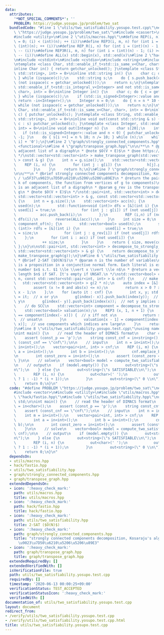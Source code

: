 ```yaml
---
data:
  attributes:
    '*NOT_SPECIAL_COMMENTS*': ''
    PROBLEM: https://judge.yosupo.jp/problem/two_sat
  bundledCode: "#line 1 \"utils/two_satisfiability.yosupo.test.cpp\"\n#define PROBLEM\
    \ \"https://judge.yosupo.jp/problem/two_sat\"\n#include <cassert>\n#include <vector>\n\
    #include <utility>\n#line 2 \"utils/macros.hpp\"\n#define REP(i, n) for (int i\
    \ = 0; (i) < (int)(n); ++ (i))\n#define REP3(i, m, n) for (int i = (m); (i) <\
    \ (int)(n); ++ (i))\n#define REP_R(i, n) for (int i = (int)(n) - 1; (i) >= 0;\
    \ -- (i))\n#define REP3R(i, m, n) for (int i = (int)(n) - 1; (i) >= (int)(m);\
    \ -- (i))\n#define ALL(x) std::begin(x), std::end(x)\n#line 2 \"hack/fastio.hpp\"\
    \n#include <cstdint>\n#include <cstdio>\n#include <string>\n#include <type_traits>\n\
    \ntemplate <class Char, std::enable_if_t<std::is_same_v<Char, char>, int> = 0>\n\
    inline Char in() { return getchar_unlocked(); }\ntemplate <class String, std::enable_if_t<std::is_same_v<String,\
    \ std::string>, int> = 0>\ninline std::string in() {\n    char c; do { c = getchar_unlocked();\
    \ } while (isspace(c));\n    std::string s;\n    do { s.push_back(c); } while\
    \ (not isspace(c = getchar_unlocked()));\n    return s;\n}\ntemplate <class Integer,\
    \ std::enable_if_t<std::is_integral_v<Integer> and not std::is_same_v<Integer,\
    \ char>, int> = 0>\ninline Integer in() {\n    char c; do { c = getchar_unlocked();\
    \ } while (isspace(c));\n    if (std::is_signed<Integer>::value and c == '-')\
    \ return -in<Integer>();\n    Integer n = 0;\n    do { n = n * 10 + c - '0'; }\
    \ while (not isspace(c = getchar_unlocked()));\n    return n;\n}\n\ntemplate <class\
    \ Char, std::enable_if_t<std::is_same_v<Char, char>, int> = 0>\ninline void out(char\
    \ c) { putchar_unlocked(c); }\ntemplate <class String, std::enable_if_t<std::is_same_v<String,\
    \ std::string>, int> = 0>\ninline void out(const std::string & s) { for (char\
    \ c : s) putchar_unlocked(c); }\ntemplate <class Integer, std::enable_if_t<std::is_integral_v<Integer>,\
    \ int> = 0>\ninline void out(Integer n) {\n    char s[20];\n    int i = 0;\n \
    \   if (std::is_signed<Integer>::value and n < 0) { putchar_unlocked('-'); n *=\
    \ -1; }\n    do { s[i ++] = n % 10; n /= 10; } while (n);\n    while (i) putchar_unlocked(s[--\
    \ i] + '0');\n}\n#line 2 \"graph/strongly_connected_components.hpp\"\n#include\
    \ <functional>\n#line 4 \"graph/transpose_graph.hpp\"\n\n/**\n * @param g is an\
    \ adjacent list of a digraph\n * @note $O(V + E)$\n * @see https://en.wikipedia.org/wiki/Transpose_graph\n\
    \ */\nstd::vector<std::vector<int> > make_transpose_graph(std::vector<std::vector<int>\
    \ > const & g) {\n    int n = g.size();\n    std::vector<std::vector<int> > h(n);\n\
    \    REP (i, n) {\n        for (int j : g[i]) {\n            h[j].push_back(i);\n\
    \        }\n    }\n    return h;\n}\n#line 7 \"graph/strongly_connected_components.hpp\"\
    \n\n/**\n * @brief strongly connected components decomposition, Kosaraju's algorithm\
    \ / \u5F37\u9023\u7D50\u6210\u5206\u5206\u89E3\n * @return the pair (the number\
    \ k of components, the function from vertices of g to components)\n * @param g\
    \ is an adjacent list of a digraph\n * @param g_rev is the transpose graph of\
    \ g\n * @note $O(V + E)$\n */\nstd::pair<int, std::vector<int> > decompose_to_strongly_connected_components(const\
    \ std::vector<std::vector<int> > & g, const std::vector<std::vector<int> > & g_rev)\
    \ {\n    int n = g.size();\n    std::vector<int> acc(n); {\n        std::vector<bool>\
    \ used(n);\n        std::function<void (int)> dfs = [&](int i) {\n           \
    \ used[i] = true;\n            for (int j : g[i]) if (not used[j]) dfs(j);\n \
    \           acc.push_back(i);\n        };\n        REP (i,n) if (not used[i])\
    \ dfs(i);\n        reverse(ALL(acc));\n    }\n    int size = 0;\n    std::vector<int>\
    \ component_of(n); {\n        std::vector<bool> used(n);\n        std::function<void\
    \ (int)> rdfs = [&](int i) {\n            used[i] = true;\n            component_of[i]\
    \ = size;\n            for (int j : g_rev[i]) if (not used[j]) rdfs(j);\n    \
    \    };\n        for (int i : acc) if (not used[i]) {\n            rdfs(i);\n\
    \            ++ size;\n        }\n    }\n    return { size, move(component_of)\
    \ };\n}\n\nstd::pair<int, std::vector<int> > decompose_to_strongly_connected_components(const\
    \ std::vector<std::vector<int> > & g) {\n    return decompose_to_strongly_connected_components(g,\
    \ make_transpose_graph(g));\n}\n#line 6 \"utils/two_satisfiability.hpp\"\n\n/**\n\
    \ * @brief 2-SAT ($O(N)$)\n * @param n is the number of variables\n * @param cnf\
    \ is a proposition in a conjunctive normal form. Each literal is expressed as\
    \ number $x$ s.t. $1 \\le \\vert x \\vert \\le n$\n * @return a vector with the\
    \ length $n$ if SAT. It's empty if UNSAT.\n */\nstd::vector<bool> compute_two_satisfiability(int\
    \ n, const std::vector<std::pair<int, int> > & cnf) {\n    // make digraph\n \
    \   std::vector<std::vector<int> > g(2 * n);\n    auto index = [&](int x) {\n\
    \        assert (x != 0 and abs(x) <= n);\n        return x > 0 ? x - 1 : n -\
    \ x - 1;\n    };\n    for (auto it : cnf) {\n        int x, y; std::tie(x, y)\
    \ = it;  // x or y\n        g[index(- x)].push_back(index(y));  // not x implies\
    \ y\n        g[index(- y)].push_back(index(x));  // not y implies x\n    }\n\n\
    \    // do SCC\n    std::vector<int> component = decompose_to_strongly_connected_components(g).second;\n\
    \    std::vector<bool> valuation(n);\n    REP3 (x, 1, n + 1) {\n        if (component[index(x)]\
    \ == component[index(- x)]) {  // x iff not x\n            return std::vector<bool>();\
    \  // unsat\n        }\n        valuation[x - 1] = component[index(x)] > component[index(-\
    \ x)];  // use components which indices are large\n    }\n    return valuation;\n\
    }\n#line 8 \"utils/two_satisfiability.yosupo.test.cpp\"\nusing namespace std;\n\
    \nint main() {\n    // read the header of DIMACS format\n    char const_p = in<char>();\n\
    \    assert (const_p == 'p');\n    string const_cnf = in<string>();\n    assert\
    \ (const_cnf == \"cnf\");\n\n    // input\n    int n = in<int>();\n    int m =\
    \ in<int>();\n    vector<pair<int, int> > cnf;\n    REP (i, m) {\n        int\
    \ a = in<int>();\n        int b = in<int>();\n        cnf.emplace_back(a, b);\n\
    \n        int const_zero = in<int>();\n        assert (const_zero == 0);\n   \
    \ }\n\n    // solve\n    vector<bool> model = compute_two_satisfiability(n, cnf);\n\
    \n    // output\n    if (model.empty()) {\n        out<string>(\"s UNSATISFIABLE\\\
    n\");\n    } else {\n        out<string>(\"s SATISFIABLE\\n\");\n        out<char>('v');\n\
    \        REP (i, n) {\n            out<char>(' ');\n            out<int>((model[i]\
    \ ? 1 : -1) * (i + 1));\n        }\n        out<string>(\" 0 \\n\");\n    }\n\
    \    return 0;\n}\n"
  code: "#define PROBLEM \"https://judge.yosupo.jp/problem/two_sat\"\n#include <cassert>\n\
    #include <vector>\n#include <utility>\n#include \"utils/macros.hpp\"\n#include\
    \ \"hack/fastio.hpp\"\n#include \"utils/two_satisfiability.hpp\"\nusing namespace\
    \ std;\n\nint main() {\n    // read the header of DIMACS format\n    char const_p\
    \ = in<char>();\n    assert (const_p == 'p');\n    string const_cnf = in<string>();\n\
    \    assert (const_cnf == \"cnf\");\n\n    // input\n    int n = in<int>();\n\
    \    int m = in<int>();\n    vector<pair<int, int> > cnf;\n    REP (i, m) {\n\
    \        int a = in<int>();\n        int b = in<int>();\n        cnf.emplace_back(a,\
    \ b);\n\n        int const_zero = in<int>();\n        assert (const_zero == 0);\n\
    \    }\n\n    // solve\n    vector<bool> model = compute_two_satisfiability(n,\
    \ cnf);\n\n    // output\n    if (model.empty()) {\n        out<string>(\"s UNSATISFIABLE\\\
    n\");\n    } else {\n        out<string>(\"s SATISFIABLE\\n\");\n        out<char>('v');\n\
    \        REP (i, n) {\n            out<char>(' ');\n            out<int>((model[i]\
    \ ? 1 : -1) * (i + 1));\n        }\n        out<string>(\" 0 \\n\");\n    }\n\
    \    return 0;\n}\n"
  dependsOn:
  - utils/macros.hpp
  - hack/fastio.hpp
  - utils/two_satisfiability.hpp
  - graph/strongly_connected_components.hpp
  - graph/transpose_graph.hpp
  extendedDependsOn:
  - icon: ':heavy_check_mark:'
    path: utils/macros.hpp
    title: utils/macros.hpp
  - icon: ':heavy_check_mark:'
    path: hack/fastio.hpp
    title: hack/fastio.hpp
  - icon: ':heavy_check_mark:'
    path: utils/two_satisfiability.hpp
    title: 2-SAT ($O(N)$)
  - icon: ':heavy_check_mark:'
    path: graph/strongly_connected_components.hpp
    title: "strongly connected components decomposition, Kosaraju's algorithm / \u5F37\
      \u9023\u7D50\u6210\u5206\u5206\u89E3"
  - icon: ':heavy_check_mark:'
    path: graph/transpose_graph.hpp
    title: graph/transpose_graph.hpp
  extendedRequiredBy: []
  extendedVerifiedWith: []
  isVerificationFile: true
  path: utils/two_satisfiability.yosupo.test.cpp
  requiredBy: []
  timestamp: '2020-06-13 00:00:25+09:00'
  verificationStatus: TEST_ACCEPTED
  verificationStatusIcon: ':heavy_check_mark:'
  verifiedWith: []
documentation_of: utils/two_satisfiability.yosupo.test.cpp
layout: document
redirect_from:
- /verify/utils/two_satisfiability.yosupo.test.cpp
- /verify/utils/two_satisfiability.yosupo.test.cpp.html
title: utils/two_satisfiability.yosupo.test.cpp
---
```

